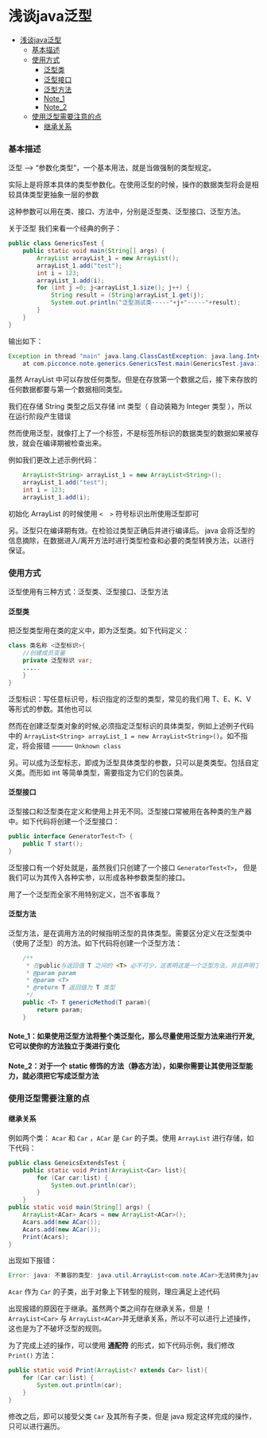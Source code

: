 # 浅谈java泛型

- [浅谈java泛型](#浅谈java泛型)
    - [基本描述](#基本描述)
    - [使用方式](#使用方式)
        - [泛型类](#泛型类)
        - [泛型接口](#泛型接口)
        - [泛型方法](#泛型方法)
        - [Note_1](#note_1如果使用泛型方法将整个类泛型化那么尽量使用泛型方法来进行开发它可以使你的方法独立于类进行变化)
        - [Note_2](#note_2对于一个-static-修饰的方法静态方法如果你需要让其使用泛型能力就必须把它写成泛型方法)
    - [使用泛型需要注意的点](#使用泛型需要注意的点)
        - [继承关系](#继承关系)

### 基本描述
泛型 --> “参数化类型”，一个基本用法，就是当做强制的类型规定。

实际上是将原本具体的类型参数化。在使用泛型的时候，操作的数据类型将会是相较具体类型更抽象一层的参数

这种参数可以用在类、接口、方法中，分别是泛型类、泛型接口、泛型方法。

关于泛型 我们来看一个经典的例子：
```java
public class GenericsTest {
    public static void main(String[] args) {
        ArrayList arrayList_1 = new ArrayList();
        arrayList_1.add("test");
        int i = 123;
        arrayList_1.add(i);
        for (int j =0; j<arrayList_1.size(); j++) {
            String result = (String)arrayList_1.get(j);
            System.out.println("泛型测试类-----"+j+"-----"+result);
        }
    }
}

```
输出如下： 

```java
Exception in thread "main" java.lang.ClassCastException: java.lang.Integer cannot be cast to java.lang.String
	at com.picconce.note.generics.GenericsTest.main(GenericsTest.java:19)
```

虽然 ArrayList 中可以存放任何类型。但是在存放第一个数据之后，接下来存放的任何数据都要与第一个数据相同类型。

我们在存储 String 类型之后又存储 int 类型（ 自动装箱为 Integer 类型 ），所以在运行阶段产生错误

然而使用泛型，就像打上了一个标签，不是标签所标识的数据类型的数据如果被存放，就会在编译期被检查出来。

例如我们更改上述示例代码：

```java
    ArrayList<String> arrayList_1 = new ArrayList<String>();
    arrayList_1.add("test");
    int i = 123;
    arrayList_1.add(i);
```
初始化 ArrayList 的时候使用 ` <  > ` 符号标识出所使用泛型即可

另。泛型只在编译期有效。在检验过类型正确后并进行编译后。 java 会将泛型的信息摘除，在数据进入/离开方法时进行类型检查和必要的类型转换方法，以进行保证。

### 使用方式

泛型使用有三种方式：泛型类、泛型接口、泛型方法

#### 泛型类
把泛型类型用在类的定义中，即为泛型类。如下代码定义：
```java
class 类名称 <泛型标识>{
    //创建成员变量
    private 泛型标识 var; 
    .....
    }
}
```

泛型标识：写任意标识号，标识指定的泛型的类型，常见的我们用 T、E、K、V 等形式的参数。其他也可以

然而在创建泛型类对象的时候,必须指定泛型标识的具体类型，例如上述例子代码中的 `ArrayList<String> arrayList_1 = new ArrayList<String>()`。如不指定，将会报错 ——— `Unknown class`

另。可以成为泛型标志，即成为泛型具体类型的参数，只可以是类类型。包括自定义类。而形如 int 等简单类型，需要指定为它们的包装类。

#### 泛型接口
泛型接口和泛型类在定义和使用上并无不同。泛型接口常被用在各种类的生产器中。如下代码将创建一个泛型接口：

```java
public interface GeneratorTest<T> {
    public T start();
}
```

泛型接口有一个好处就是，虽然我们只创建了一个接口 `GeneratorTest<T>`， 但是我们可以为其传入各种实参，以形成各种参数类型的接口。

用了一个泛型而全家不用特别定义，岂不省事哉？

#### 泛型方法

泛型方法，是在调用方法的时候指明泛型的具体类型。需要区分定义在泛型类中（使用了泛型）的方法。如下代码将创建一个泛型方法：

```java
    /**
     * 在public与返回值 T 之间的 <T> 必不可少，这表明这是一个泛型方法，并且声明了一个泛型 T
     * @param param
     * @param <T>
     * @return T 返回值为 T 类型
     */
    public <T> T genericMethod(T param){
        return param;
    }
```
#### Note_1：如果使用泛型方法将整个类泛型化，那么尽量使用泛型方法来进行开发,它可以使你的方法独立于类进行变化
#### Note_2：对于一个 static 修饰的方法（静态方法），如果你需要让其使用泛型能力，就必须把它写成泛型方法

### 使用泛型需要注意的点
#### 继承关系
例如两个类： `Acar` 和 `Car` ，`ACar` 是 `Car` 的子类。使用 `ArrayList` 进行存储，如下代码：
```java
public class GeneicsExtendsTest {
    public static void Print(ArrayList<Car> list){
        for (Car car:list) {
            System.out.println(car);
        }
    }
public static void main(String[] args) {
    ArrayList<ACar> Acars = new ArrayList<ACar>();
    Acars.add(new ACar());
    Acars.add(new ACar());
    Print(Acars);
}
```
出现如下报错：
```java
Error: java: 不兼容的类型: java.util.ArrayList<com.note.ACar>无法转换为java.util.ArrayList<com.note.Car>
```
`Acar` 作为 `Car` 的子类，出于对象上下转型的规则，理应满足上述代码

出现报错的原因在于继承。虽然两个类之间存在继承关系，但是 ！ `ArrayList<Car>` 与 `ArrayList<ACar>`并无继承关系，所以不可以进行上述操作，这也是为了不破坏泛型的规则。

为了完成上述的操作，可以使用 **通配符** 的形式，如下代码示例，我们修改 `Print()` 方法：
```java
public static void Print(ArrayList<? extends Car> list){
    for (Car car:list) {
        System.out.println(car);
    }
}
```
修改之后，即可以接受父类 `Car` 及其所有子类，但是 java 规定这样完成的操怍，只可以进行遍历。